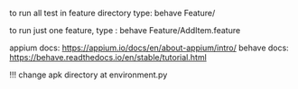 to run all test in feature directory type: behave Feature/

to run just one feature, type : behave Feature/AddItem.feature

appium docs: https://appium.io/docs/en/about-appium/intro/
behave docs: https://behave.readthedocs.io/en/stable/tutorial.html

!!! change apk directory at environment.py

